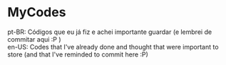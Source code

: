 # MyCodes

pt-BR: Códigos que eu já fiz e achei importante guardar (e lembrei de commitar aqui :P ) <br>
en-US: Codes that I've already done and thought that were important to store (and that I've reminded to commit here :P)
